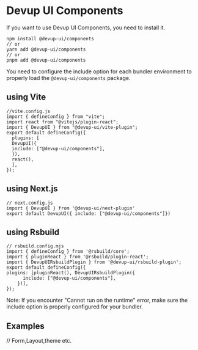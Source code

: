 # Devup UI Components

If you want to use Devup UI Components, you need to install it.

```
npm install @devup-ui/components
// or
yarn add @devup-ui/components
// or
pnpm add @devup-ui/components
```

You need to configure the include option for each bundler environment to properly load the `@devup-ui/components` package.

## using Vite

```
//vite.config.js
import { defineConfig } from "vite";
import react from "@vitejs/plugin-react";
import { DevupUI } from "@devup-ui/vite-plugin";
export default defineConfig({
  plugins: [
  DevupUI({
  include: ["@devup-ui/components"],
  }),
  react(),
  ],
});
```

## using Next.js

```
// next.config.js
import { DevupUI } from '@devup-ui/next-plugin'
export default DevupUI({ include: ["@devup-ui/components"]})
```

## using Rsbuild

```
// rsbuild.config.mjs
import { defineConfig } from '@rsbuild/core';
import { pluginReact } from '@rsbuild/plugin-react';
import { DevupUIRsbuildPlugin } from '@devup-ui/rsbuild-plugin';
export default defineConfig({
plugins: [pluginReact(), DevupUIRsbuildPlugin({
      include: ["@devup-ui/components"],
    })],
});
```

Note: If you encounter "Cannot run on the runtime" error, make sure the include option is properly configured for your bundler.

## Examples

// Form,Layout,theme etc.
